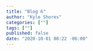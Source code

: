 ```yaml
---
title: "Blog 6"
author: "Kyle Shores"
categories: [""]
tags: [""]
published: false
date: "2020-10-01 08:22 -06:00"
---
```

